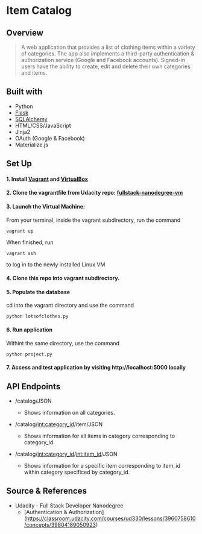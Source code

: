 # Item Catalog #


## Overview
> A web application that provides a list of clothing items within a variety of categories. The app also implements a third-party authentication & authorization service (Google and Facebook accounts). Signed-in users have the ability to create, edit and delete their own categories and items.

## Built with 

  * Python
  * [Flask](http://flask.pocoo.org)
  * [SQLAlchemy](http://www.sqlalchemy.org)
  * HTML/CSS/JavaScript
  * Jinja2
  * OAuth (Google & Facebook)
  * Materialize.js

## Set Up

#### 1. Install [Vagrant](https://www.vagrantup.com/downloads.html) and [VirtualBox](https://www.virtualbox.org/wiki/Downloads)

#### 2. Clone the vagrantfile from Udacity repo: [fullstack-nanodegree-vm](https://github.com/udacity/fullstack-nanodegree-vm)

#### 3. Launch the Virtual Machine:

From your terminal, inside the vagrant subdirectory, run the command

    vagrant up

When finished, run

    vagrant ssh

to log in to the newly installed Linux VM

#### 4. Clone this repo into vagrant subdirectory. 

#### 5. Populate the database

cd into the vagrant directory and use the command

    python lotsofclothes.py

#### 6. Run application 

Withint the same directory, use the command 

    python project.py

#### 7. Access and test application by visiting http://localhost:5000 locally

## API Endpoints

  * /catalog/JSON
    * Shows information on all categories.

  * /catalog/<int:category_id>/item/JSON
    * Shows information for all items in category corresponding to category_id.

  * /catalog/<int:category_id>/<int:item_id>/JSON
    * Shows information for a specific item corresponding to item_id within category specificed by category_id.


## Source & References 
  * Udacity - Full Stack Developer Nanodegree
    * [Authentication & Authorization] (https://classroom.udacity.com/courses/ud330/lessons/3960758610/concepts/39804189050923)



